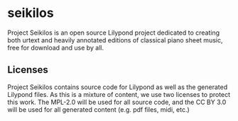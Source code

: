 # seikilos
Project Seikilos is an open source Lilypond project dedicated to creating both urtext and heavily annotated editions of classical piano sheet music, free for download and use by all.

## Licenses
Project Seikilos contains source code for Lilypond as well as the generated Lilypond files. As this is a mixture of content, we use two licenses to protect this work. The MPL-2.0 will be used for all source code, and the CC BY 3.0 will be used for all generated content (e.g. pdf files, midi, etc.)
